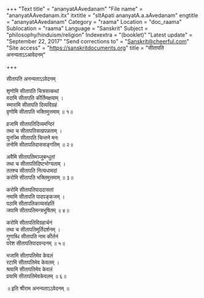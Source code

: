+++
"Text title" = "ananyatAAvedanam"
"File name" = "ananyatAAvedanam.itx"
itxtitle = "sItApati ananyatA.a.aAvedanam"
engtitle = "ananyatAAvedanam"
Category = "raama"
Location = "doc_raama"
Sublocation = "raama"
Language = "Sanskrit"
Subject = "philosophy/hinduism/religion"
Indexextra = "(booklet)"
"Latest update" = "September 22, 2017"
"Send corrections to" = "Sanskrit@cheerful.com"
"Site access" = "https://sanskritdocuments.org"
title = "सीतापति अनन्यताऽऽआवेदनम्"

+++
  
 सीतापति अनन्यताऽऽवेदनम्   
  
श‍ृणोमि सीतापति चित्रसत्कथां  
वदामि सीतापति कीर्तिमक्षयाम् ।  
स्मारामि सीतापति दिव्यविग्रहं  
वृणोमि सीतापति भक्तिमुत्तमाम् ॥ १॥  
  
व्रजामि सीतापतिदिव्यमन्दिरं  
तथा च सीतापतिसत्प्रपन्नताम् ।  
युनज्मि सीतापति चिन्तने मनः  
तनोमि सीतापतिदाससङ्गतिम् ॥ २॥  
  
अवैमि सीतापतिमञ्जुबन्धुतां  
तथा च सीतापतिदिष्टभोग्यताम् ।  
ततश्च सीतापति नित्यधामदां  
करोमि सीतापति भक्तिमुत्तमाम् ॥ ३॥  
  
करोमि सीतापतिपाददासतां  
नमामि सीतापति पादपङ्कजम् ।  
पठामि सीतापतिकाव्यसंहतिं  
जपामि सीतापतिमन्त्रभूषितम् ॥ ४॥  
  
करोमि सीतापतिविग्रहार्चनं  
तथा च सीतापतिमूर्तिदर्शनम् ।  
गुणाब्धि सीतापति नाम कीर्तनं  
परेश सीतापतिपादवन्दनम् ॥ ५॥  
  
भजामि सीतापतिमेव केवलं  
रटामि सीतापतिमेव केवलम् ।  
श्रयामि सीतापतिमेव केवलं  
प्रयामि सीतापतिमेवकेवलम् ॥ ६॥  
  
॥ इति श्रीराम अनन्यताऽऽवेदनम् ॥  
  
  
  

